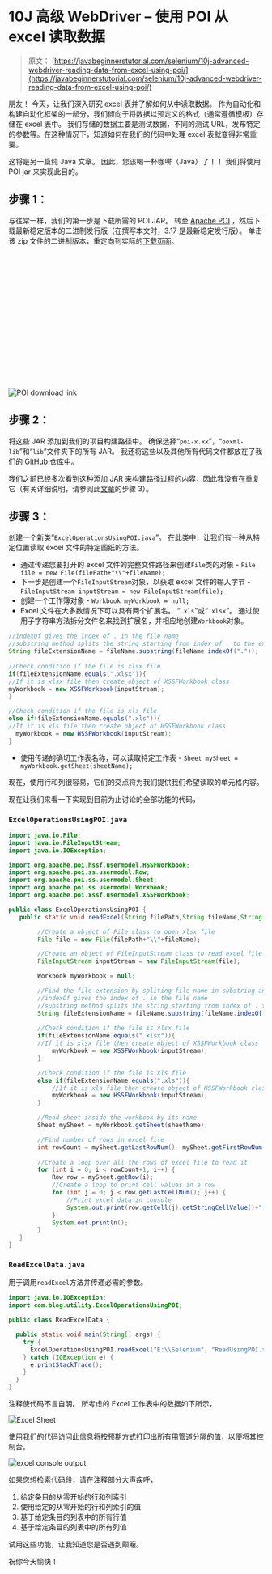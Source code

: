 # 10J 高级 WebDriver – 使用 POI 从 excel 读取数据

> 原文： [https://javabeginnerstutorial.com/selenium/10j-advanced-webdriver-reading-data-from-excel-using-poi/](https://javabeginnerstutorial.com/selenium/10j-advanced-webdriver-reading-data-from-excel-using-poi/)

朋友！ 今天，让我们深入研究 excel 表并了解如何从中读取数据。 作为自动化和构建自动化框架的一部分，我们倾向于将数据以预定义的格式（通常遵循模板）存储在 excel 表中。 我们存储的数据主要是测试数据，不同的测试 URL，发布特定的参数等。在这种情况下，知道如何在我们的代码中处理 excel 表就变得非常重要。

这将是另一篇纯 Java 文章。 因此，您该喝一杯咖啡（Java）了！！ 我们将使用 POI jar 来实现此目的。

## 步骤 1：

与往常一样，我们的第一步是下载所需的 POI JAR。 转至 [Apache POI](https://poi.apache.org/download.html#POI-3.17) ，然后下载最新稳定版本的二进制发行版（在撰写本文时，3.17 是最新稳定发行版）。 单击该 zip 文件的二进制版本，重定向到实际的[下载页面](https://www.apache.org/dyn/closer.lua/poi/release/bin/poi-bin-3.17-20170915.zip)。

![POI download link](data:image/svg+xml,%3Csvg%20xmlns='http://www.w3.org/2000/svg'%20viewBox='0%200%20859%20433'%3E%3C/svg%3E)

![POI download link](img/66dde6eb58d06604bfe3993478f8010c.png)

## **步骤 2：**

将这些 JAR 添加到我们的项目构建路径中。 确保选择“`poi-x.xx`”，“`ooxml-lib`”和“`lib`”文件夹下的所有 JAR。 我还将这些以及其他所有代码文件都放在了我们的 [GitHub 仓库](https://github.com/JBTAdmin/Selenium/tree/master/AdvancedWebDriver/Reading%20data%20from%20excel)中。

我们之前已经多次看到这种添加 JAR 来构建路径过程的内容，因此我没有在重复它（有关详细说明，请参阅此[文章](https://javabeginnerstutorial.com/selenium/9b-webdriver-eclipse-setup/)的步骤 3）。

## **步骤 3：**

创建一个新类“`ExcelOperationsUsingPOI.java`”。 在此类中，让我们有一种从特定位置读取 excel 文件的特定图纸的方法。

*   通过传递您要打开的 excel 文件的完整文件路径来创建`File`类的对象 - `File file = new File(filePath+"\\"+fileName);`
*   下一步是创建一个`FileInputStream`对象，以获取 excel 文件的输入字节 - `FileInputStream inputStream = new FileInputStream(file);`
*   创建一个工作簿对象 - `Workbook myWorkbook = null;`
*   Excel 文件在大多数情况下可以具有两个扩展名。 “`.xls`”或“`.xlsx`”。 通过使用子字符串方法拆分文件名来找到扩展名，并相应地创建`Workbook`对象。

```java
//indexOf gives the index of . in the file name
//substring method splits the string starting from index of . to the end
String fileExtensionName = fileName.substring(fileName.indexOf("."));
       
//Check condition if the file is xlsx file
if(fileExtensionName.equals(".xlsx")){
//If it is xlsx file then create object of XSSFWorkbook class
myWorkbook = new XSSFWorkbook(inputStream);
}

//Check condition if the file is xls file
else if(fileExtensionName.equals(".xls")){
//If it is xls file then create object of HSSFWorkbook class
  myWorkbook = new HSSFWorkbook(inputStream);
}
```

*   使用传递的确切工作表名称，可以读取特定工作表 - `Sheet mySheet = myWorkbook.getSheet(sheetName);`

现在，使用行和列很容易，它们的交点将为我们提供我们希望读取的单元格内容。

现在让我们来看一下实现到目前为止讨论的全部功能的代码，

### **`ExcelOperationsUsingPOI.java`**

```java
import java.io.File;
import java.io.FileInputStream;
import java.io.IOException;

import org.apache.poi.hssf.usermodel.HSSFWorkbook;
import org.apache.poi.ss.usermodel.Row;
import org.apache.poi.ss.usermodel.Sheet;
import org.apache.poi.ss.usermodel.Workbook;
import org.apache.poi.xssf.usermodel.XSSFWorkbook;

public class ExcelOperationsUsingPOI {
   public static void readExcel(String filePath,String fileName,String sheetName) throws IOException{

        //Create a object of File class to open xlsx file
        File file = new File(filePath+"\\"+fileName);

        //Create an object of FileInputStream class to read excel file
        FileInputStream inputStream = new FileInputStream(file);

        Workbook myWorkbook = null;

        //Find the file extension by spliting file name in substring and getting only extension name
        //indexOf gives the index of . in the file name
        //substring method splits the string starting from index of . to the end
        String fileExtensionName = fileName.substring(fileName.indexOf("."));
       
        //Check condition if the file is xlsx file
        if(fileExtensionName.equals(".xlsx")){
        //If it is xlsx file then create object of XSSFWorkbook class
        	myWorkbook = new XSSFWorkbook(inputStream);
        }

        //Check condition if the file is xls file
        else if(fileExtensionName.equals(".xls")){
            //If it is xls file then create object of HSSFWorkbook class
        	myWorkbook = new HSSFWorkbook(inputStream);
        }

        //Read sheet inside the workbook by its name
        Sheet mySheet = myWorkbook.getSheet(sheetName);

        //Find number of rows in excel file
        int rowCount = mySheet.getLastRowNum()- mySheet.getFirstRowNum();
        
        //Create a loop over all the rows of excel file to read it
        for (int i = 0; i < rowCount+1; i++) {
            Row row = mySheet.getRow(i);
            //Create a loop to print cell values in a row
            for (int j = 0; j < row.getLastCellNum(); j++) {
                //Print excel data in console
                System.out.print(row.getCell(j).getStringCellValue()+"|| ");
            }
            System.out.println();
        }		    
   }
}
```

### **`ReadExcelData.java`**

用于调用`readExcel`方法并传递必需的参数。

```java
import java.io.IOException;
import com.blog.utility.ExcelOperationsUsingPOI;

public class ReadExcelData {

  public static void main(String[] args) {
    try {
      ExcelOperationsUsingPOI.readExcel("E:\\Selenium", "ReadUsingPOI.xlsx", "Demographics");
    } catch (IOException e) {
      e.printStackTrace();
    } 
  }
}
```

注释使代码不言自明。 所考虑的 Excel 工作表中的数据如下所示，

![Excel Sheet](img/86b09846221b07ad4f56bd5bde566b64.png)

使用我们的代码访问此信息将按预期方式打印出所有用管道分隔的值，以便将其控制台。

![excel console output](img/afeb40dbbf98d4b1f60208d231d21f9c.png)

如果您想检索代码段，请在注释部分大声疾呼，

1.  给定条目的从零开始的行和列索引
2.  使用给定的从零开始的行和列索引的值
3.  基于给定条目的列表中的所有行值
4.  基于给定条目的列表中的所有列值

试用这些功能，让我知道您是否遇到颠簸。

祝你今天愉快！
